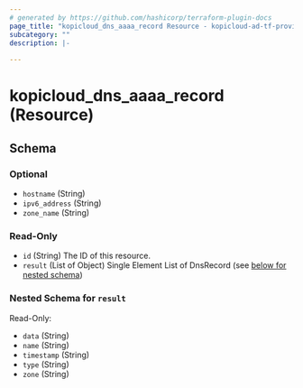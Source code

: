 ```yaml
---
# generated by https://github.com/hashicorp/terraform-plugin-docs
page_title: "kopicloud_dns_aaaa_record Resource - kopicloud-ad-tf-provider"
subcategory: ""
description: |-
  
---
```


# kopicloud_dns_aaaa_record (Resource)





<!-- schema generated by tfplugindocs -->
## Schema

### Optional

- `hostname` (String)
- `ipv6_address` (String)
- `zone_name` (String)

### Read-Only

- `id` (String) The ID of this resource.
- `result` (List of Object) Single Element List of DnsRecord (see [below for nested schema](#nestedatt--result))

<a id="nestedatt--result"></a>
### Nested Schema for `result`

Read-Only:

- `data` (String)
- `name` (String)
- `timestamp` (String)
- `type` (String)
- `zone` (String)


